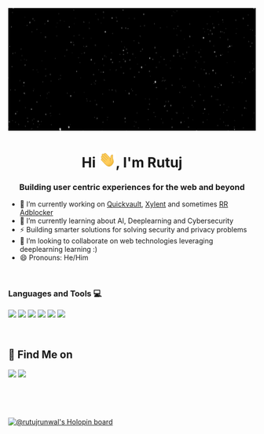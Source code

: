 <!-- ### Hi there 👋 -->
<!--**Rutuj-Runwal/Rutuj-Runwal** is a ✨ _special_ ✨ repository because its `README.md` (this file) appears on your GitHub profile.

Here are some ideas to get you started:

- 🔭 I’m currently working on ...
- 🌱 I’m currently learning ...
- 👯 I’m looking to collaborate on ...
- 🤔 I’m looking for help with ...
- 💬 Ask me about ...
- 📫 How to reach me: ...
- 😄 Pronouns: ...
- ⚡ Fun fact: ...
-->

<img src="https://raw.githubusercontent.com/Rutuj-Runwal/Rutuj-Runwal/main/assets/starfield.gif" width="100%" height="250" />
<h1 align="center">Hi <span><img src="https://github.com/Rutuj-Runwal/Rutuj-Runwal/raw/main/assets/hi.gif" width="34"/></span>, I'm Rutuj</h1>
<h3 align="center">Building user centric experiences for the web and beyond</h3>
<!-- <h3 align="center"> https://rutuj-runwal.github.io/MySite/ </h3> -->

- 🔭 I’m currently working on [Quickvault](https://github.com/Rutuj-Runwal/Quick-Vault), [Xylent](https://github.com/Rutuj-Runwal/Xylent) and sometimes [RR Adblocker](https://github.com/Rutuj-Runwal/RR-Adblocker)
- 🌱 I’m currently learning about AI, Deeplearning and Cybersecurity
- ⚡ Building smarter solutions for solving security and privacy problems
- 👯 I’m looking to collaborate on web technologies leveraging deeplearning learning :)
- 😄 Pronouns: He/Him
<br>

### Languages and Tools :computer:
<a href="/"><img src="https://user-images.githubusercontent.com/74038190/212257454-16e3712e-945a-4ca2-b238-408ad0bf87e6.gif" width="100"></a>
<a href="/"><img src="https://user-images.githubusercontent.com/74038190/212257472-08e52665-c503-4bd9-aa20-f5a4dae769b5.gif" width="100"></a>
<a href="/"><img src="https://user-images.githubusercontent.com/74038190/212257460-738ff738-247f-4445-a718-cdd0ca76e2db.gif" width="100"></a>
<a href="/"><img src="https://user-images.githubusercontent.com/74038190/212257465-7ce8d493-cac5-494e-982a-5a9deb852c4b.gif" width="100"></a>
<a href="/"><img src="https://user-images.githubusercontent.com/74038190/212257468-1e9a91f1-b626-4baa-b15d-5c385dfa7ed2.gif" width="100"></a>
<a href="/"><img src="https://user-images.githubusercontent.com/74038190/212257467-871d32b7-e401-42e8-a166-fcfd7baa4c6b.gif" width="100"></a>

<br />

##  :speech_balloon: Find Me on 
<a href="https://bit.ly/let_us_connect"><img src="https://user-images.githubusercontent.com/74038190/235294012-0a55e343-37ad-4b0f-924f-c8431d9d2483.gif" width="100"/></a>
<a href="https://twitter.com/rutuj__runwal"><img src="https://user-images.githubusercontent.com/74038190/235294011-b8074c31-9097-4a65-a594-4151b58743a8.gif" width="100"/></a>
<!-- [![Instagram Badge](https://img.shields.io/badge/-@rutuj._.runwal-e4405f?style=flat-square&labelColor=f94877&logo=instagram&logoColor=white&link=https://www.instagram.com/rutuj._.runwal/)](https://www.instagram.com/rutuj._.runwal/) -->

<!-- ## :trophy: My Github Stats: -->
 <div align = "center">
  <a href="">
<!--     <img  src="https://github-readme-stats.vercel.app/api?username=Rutuj-Runwal&count_private=true&show_icons=true&theme=tokyonight" /> -->
  </a>
<!--   <p><img align="left" src="https://github-readme-stats.vercel.app/api/top-langs?username=Rutuj-Runwal&show_icons=true&locale=en" alt="Rutuj-Runwal" /></p> -->
  </div>
  <div align="center">
  </div>
<!-- <img src="https://activity-graph.herokuapp.com/graph?username=Rutuj-Runwal&theme=xcode"/> -->
<br>
<br>
<br>
<!-- 
## ❤ Visitors Count
<p align = "center">
  <img src="https://profile-counter.glitch.me/Rutuj-Runwal/count.svg" />
</p>
<!-- ![Visitor Count](https://profile-counter.glitch.me/{YOUR USER}/count.svg) -->
                                                                   
<!-- ## 🔥 My contribution streak:-- >
<p align="center">
  <a href="#">
<!--     <img src="https://github-readme-streak-stats.herokuapp.com/?user=Rutuj-Runwal&theme=dark&hide_border=true&background=0D1117&stroke=0000"/> -->
  </a>
</p>

[![@rutujrunwal's Holopin board](https://holopin.io/api/user/board?user=rutujrunwal)](https://holopin.io/@rutujrunwal)
